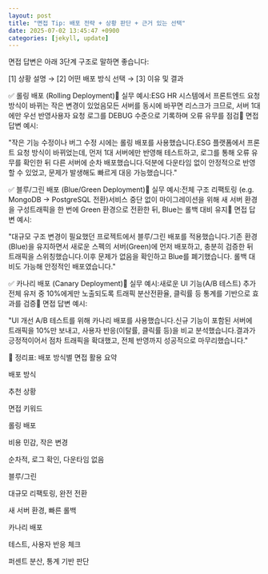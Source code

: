 ```yaml
---
layout: post
title: "면접 Tip: 배포 전략 + 상황 판단 + 근거 있는 선택" 
date: 2025-07-02 13:45:47 +0900
categories: [jekyll, update]
---
```







면접 답변은 아래 3단계 구조로 말하면 좋습니다:




 




[1] 상황 설명 → [2] 어떤 배포 방식 선택 → [3] 이유 및 결과






 







 



✅ 롤링 배포 (Rolling Deployment)🧪 실무 예시:ESG HR 시스템에서 프론트엔드 요청 방식이 바뀌는 작은 변경이 있었음모든 서버를 동시에 바꾸면 리스크가 크므로, 서버 1대에만 우선 반영사용자 요청 로그를 DEBUG 수준으로 기록하며 오류 유무를 점검💬 면접 답변 예시:




 



"작은 기능 수정이나 버그 수정 시에는 롤링 배포를 사용했습니다.ESG 플랫폼에서 프론트 요청 방식이 바뀌었는데, 먼저 1대 서버에만 반영해 테스트하고, 로그를 통해 오류 유무를 확인한 뒤 다른 서버에 순차 배포했습니다.덕분에 다운타임 없이 안정적으로 반영할 수 있었고, 문제가 발생해도 빠르게 대응 가능했습니다."












 



✅ 블루/그린 배포 (Blue/Green Deployment)🧪 실무 예시:전체 구조 리팩토링 (e.g. MongoDB → PostgreSQL 전환)서비스 중단 없이 마이그레이션을 위해 새 서버 환경을 구성트래픽을 한 번에 Green 환경으로 전환한 뒤, Blue는 롤백 대비 유지💬 면접 답변 예시:




 



"대규모 구조 변경이 필요했던 프로젝트에서 블루/그린 배포를 적용했습니다.기존 환경(Blue)을 유지하면서 새로운 스펙의 서버(Green)에 먼저 배포하고, 충분히 검증한 뒤 트래픽을 스위칭했습니다.이후 문제가 없음을 확인하고 Blue를 폐기했습니다. 롤백 대비도 가능해 안정적인 배포였습니다."












 



✅ 카나리 배포 (Canary Deployment)🧪 실무 예시:새로운 UI 기능(A/B 테스트) 추가전체 유저 중 10%에게만 노출되도록 트래픽 분산전환율, 클릭률 등 통계를 기반으로 효과를 검증💬 면접 답변 예시:




 



"UI 개선 A/B 테스트를 위해 카나리 배포를 사용했습니다.신규 기능이 포함된 서버에 트래픽을 10%만 보내고, 사용자 반응(이탈률, 클릭률 등)을 비교 분석했습니다.결과가 긍정적이어서 점차 트래픽을 확대했고, 전체 반영까지 성공적으로 마무리했습니다."












 



📝 정리표: 배포 방식별 면접 활용 요약




 





배포 방식

추천 상황

면접 키워드

롤링 배포

비용 민감, 작은 변경

순차적, 로그 확인, 다운타임 없음

블루/그린

대규모 리팩토링, 완전 전환

새 서버 환경, 빠른 롤백

카나리 배포

테스트, 사용자 반응 체크

퍼센트 분산, 통계 기반 판단






 
